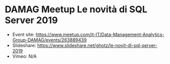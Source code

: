 # DAMAG Meetup Le novità di SQL Server 2019
* Event site: https://www.meetup.com/it-IT/Data-Management-Analytics-Group-DAMAG/events/263889439
* Slideshare: https://www.slideshare.net/ghotz/le-novit-di-sql-server-2019
* Vimeo: N/A
